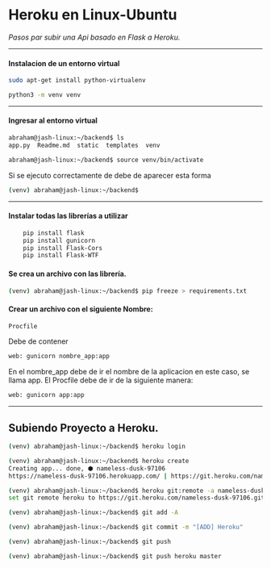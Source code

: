 # Heroku en Linux-Ubuntu

_Pasos par subir una Api basado en Flask a Heroku._
_________________________

#### Instalacion de un entorno virtual

```bash 
sudo apt-get install python-virtualenv
```

```bash
python3 -m venv venv
```

----

#### Ingresar al entorno virtual
```bash
abraham@jash-linux:~/backend$ ls
app.py  Readme.md  static  templates  venv
```

```bash
abraham@jash-linux:~/backend$ source venv/bin/activate
```
Si se ejecuto correctamente de debe de aparecer esta forma

```bash
(venv) abraham@jash-linux:~/backend$ 
```

------------

#### Instalar todas las librerías a utilizar

```bash
    pip install flask
    pip install gunicorn
    pip install Flask-Cors
    pip install Flask-WTF
```
#### Se crea un archivo con las librería.

```bash
(venv) abraham@jash-linux:~/backend$ pip freeze > requirements.txt 
```
#### Crear un archivo con el siguiente Nombre:
```bash
Procfile
```
Debe de contener
```bash
web: gunicorn nombre_app:app
```
En el nombre_app debe de ir el nombre de la aplicacion en este caso, se llama app.
El Procfile debe de ir de la siguiente manera:
```bash
web: gunicorn app:app
```

______

## Subiendo Proyecto a Heroku. 


<!-- <font color="white">(venv)</font><font color="gren"> abraham@jash-linux</font><font color="white">:</font><font color="blue">~/backend</font><font color="white">$ heroku login</font> -->


```bash
(venv) abraham@jash-linux:~/backend$ heroku login 
```
```bash
(venv) abraham@jash-linux:~/backend$ heroku create
Creating app... done, ⬢ nameless-dusk-97106
https://nameless-dusk-97106.herokuapp.com/ | https://git.heroku.com/nameless-dusk-97106.git
```
```bash
(venv) abraham@jash-linux:~/backend$ heroku git:remote -a nameless-dusk-97106
set git remote heroku to https://git.heroku.com/nameless-dusk-97106.git
```
```bash
(venv) abraham@jash-linux:~/backend$ git add -A
```
```bash
(venv) abraham@jash-linux:~/backend$ git commit -m "[ADD] Heroku"
```
```bash
(venv) abraham@jash-linux:~/backend$ git push
```
```bash
(venv) abraham@jash-linux:~/backend$ git push heroku master

```

